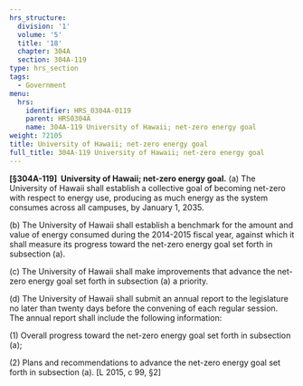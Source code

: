 ```yaml
---
hrs_structure:
  division: '1'
  volume: '5'
  title: '18'
  chapter: 304A
  section: 304A-119
type: hrs_section
tags:
  - Government
menu:
  hrs:
    identifier: HRS_0304A-0119
    parent: HRS0304A
    name: 304A-119 University of Hawaii; net-zero energy goal
weight: 72105
title: University of Hawaii; net-zero energy goal
full_title: 304A-119 University of Hawaii; net-zero energy goal
---
```

**[§304A-119]  University of Hawaii; net-zero energy goal.** (a) The University of Hawaii shall establish a collective goal of becoming net-zero with respect to energy use, producing as much energy as the system consumes across all campuses, by January 1, 2035.

(b) The University of Hawaii shall establish a benchmark for the amount and value of energy consumed during the 2014-2015 fiscal year, against which it shall measure its progress toward the net-zero energy goal set forth in subsection (a).

(c) The University of Hawaii shall make improvements that advance the net-zero energy goal set forth in subsection (a) a priority.

(d) The University of Hawaii shall submit an annual report to the legislature no later than twenty days before the convening of each regular session. The annual report shall include the following information:

(1) Overall progress toward the net-zero energy goal set forth in subsection (a);

(2) Plans and recommendations to advance the net-zero energy goal set forth in subsection (a). [L 2015, c 99, §2]